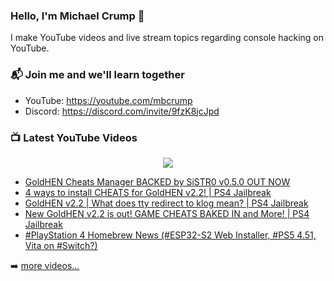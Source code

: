 ### Hello, I'm Michael Crump 👋

I make YouTube videos and live stream topics regarding console hacking on YouTube. 

### 📬 Join me and we'll learn together

- YouTube: https://youtube.com/mbcrump
- Discord: https://discord.com/invite/9fzK8jcJpd

### 📺 Latest YouTube Videos

<div align="center">

[<img src="https://img.shields.io/badge/-Subscribe-red?style=for-the-badge&logo=youtube&logoColor=white"/>](https://www.youtube.com/c/mbcrump?sub_confirmation=1)

</div>

<!-- YOUTUBE:START -->
- [GoldHEN Cheats Manager BACKED by SiSTR0 v0.5.0 OUT NOW](https://www.youtube.com/watch?v=DNWU-DMeLHs)
- [4 ways to install CHEATS for GoldHEN v2.2! | PS4 Jailbreak](https://www.youtube.com/watch?v=V8b9VfaAIaA)
- [GoldHEN v2.2 | What does tty redirect to klog mean? | PS4 Jailbreak](https://www.youtube.com/watch?v=w8bv2PVbtkQ)
- [New GoldHEN v2.2 is out! GAME CHEATS BAKED IN and More! | PS4 Jailbreak](https://www.youtube.com/watch?v=wUhHkyplTFk)
- [#PlayStation 4 Homebrew News &lpar;#ESP32-S2 Web Installer, #PS5 4.51, Vita on #Switch?&rpar;](https://www.youtube.com/watch?v=HRtQAvu08_E)
<!-- YOUTUBE:END -->

➡️ [more videos...](https://youtube.com/mbcrump)

